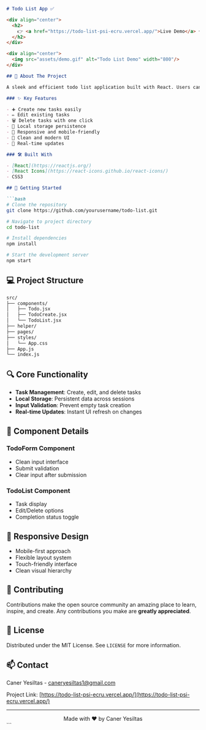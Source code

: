 ```markdown
# Todo List App ✅

<div align="center">
  <h2>
    👉 <a href="https://todo-list-psi-ecru.vercel.app/">Live Demo</a> 👈
  </h2>
</div>

<div align="center">
  <img src="assets/demo.gif" alt="Todo List Demo" width="800"/>
</div>

## 📌 About The Project

A sleek and efficient todo list application built with React. Users can manage their daily tasks with a simple, intuitive interface featuring real-time updates and smooth interactions.

### ✨ Key Features

- ➕ Create new tasks easily
- ✏️ Edit existing tasks
- 🗑️ Delete tasks with one click
- 💾 Local storage persistence
- 📱 Responsive and mobile-friendly
- 🎨 Clean and modern UI
- 🔄 Real-time updates

### 🛠️ Built With

- [React](https://reactjs.org/)
- [React Icons](https://react-icons.github.io/react-icons/)
- CSS3

## 🚀 Getting Started

```bash
# Clone the repository
git clone https://github.com/yourusername/todo-list.git

# Navigate to project directory
cd todo-list

# Install dependencies
npm install

# Start the development server
npm start
```

## 💻 Project Structure

```bash
src/
├── components/
│   ├── Todo.jsx
│   ├── TodoCreate.jsx
│   └── TodoList.jsx
├── helper/
├── pages/
├── styles/
│   └── App.css
├── App.js
└── index.js
```

## 🔍 Core Functionality

- **Task Management**: Create, edit, and delete tasks
- **Local Storage**: Persistent data across sessions
- **Input Validation**: Prevent empty task creation
- **Real-time Updates**: Instant UI refresh on changes

## 🎯 Component Details

### TodoForm Component
- Clean input interface
- Submit validation
- Clear input after submission

### TodoList Component
- Task display
- Edit/Delete options
- Completion status toggle

## 📱 Responsive Design

- Mobile-first approach
- Flexible layout system
- Touch-friendly interface
- Clean visual hierarchy

## 🤝 Contributing

Contributions make the open source community an amazing place to learn, inspire, and create. Any contributions you make are **greatly appreciated**.

## 📄 License

Distributed under the MIT License. See `LICENSE` for more information.

## 📫 Contact

Caner Yesiltas - caneryesiltas1@gmail.com

Project Link: [https://todo-list-psi-ecru.vercel.app/](https://todo-list-psi-ecru.vercel.app/)

---

<div align="center">
  Made with ❤️ by Caner Yesiltas
</div>
```